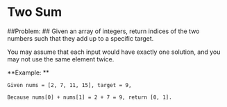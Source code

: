 # Two Sum

##Problem: ##
Given an array of integers, return indices of the two numbers such that they add up to a specific target.

You may assume that each input would have exactly one solution, and you may not use the same element twice.

**Example: **

`Given nums = [2, 7, 11, 15], target = 9,`

`Because nums[0] + nums[1] = 2 + 7 = 9, return [0, 1].`